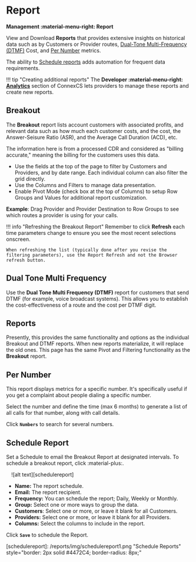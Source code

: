 # Report

**Management :material-menu-right: Report**

View and Download **Reports** that provides extensive insights on historical data such as by Customers or Provider routes, [Dual-Tone Multi-Frequency (DTMF)](https://docs.connexcs.com/report/#dual-tone-multi-frequency) Cost, and [Per Number](https://docs.connexcs.com/report/#per-number) metrics.

The ability to [Schedule reports](https://docs.connexcs.com/report/#schedule-report) adds automation for frequent data requirements.  

!!! tip "Creating additional reports"
    The **Developer :material-menu-right: [Analytics](https://docs.connexcs.com/developers/analytics/)** section of ConnexCS lets providers to manage these reports and create new reports.

## Breakout

The **Breakout** report lists account customers with associated profits, and relevant data such as how much each customer costs, and the cost, the Answer-Seisure Ratio (ASR), and the Average Call Duration (ACD), etc.

The information here is from a processed CDR and considered as "billing accurate," meaning the billing for the customers uses this data.

+ Use the fields at the top of the page to filter by Customers and Providers, and by date range. Each individual column can also filter the grid directly.
+ Use the Columns and Filters to manage data presentation.
+ Enable Pivot Mode (check box at the top of Columns) to setup Row Groups and Values for additional report customization.

**Example**: Drag Provider and Provider Destination to Row Groups to see which routes a provider is using for your calls.

!!! info "Refreshing the Breakout Report"
    Remember to click **Refresh** each time parameters change to ensure you see the most recent selections onscreen.

    When refreshing the list (typically done after you revise the filtering parameters), use the Report Refresh and not the Browser refresh button.

## Dual Tone Multi Frequency

Use the **Dual Tone Multi Frequency (DTMF)** report for customers that send DTMF (for example, voice broadcast systems). This allows you to establish the cost-effectiveness of a route and the cost per DTMF digit.

## Reports

Presently, this provides the same functionality and options as the individual Breakout and DTMF reports. When new reports materialize, it will replace the old ones. This page has the same Pivot and Filtering functionality as the **Breakout** report.

## Per Number

This report displays metrics for a specific number. It's specifically useful if you get a complaint about people dialing a specific number.

Select the number and define the time (max 6 months) to generate a list of all calls for that number, along with call details.

Click **`Numbers`** to search for several numbers.

## Schedule Report

Set a Schedule to email the Breakout Report at designated intervals. To schedule a breakout report, click :material-plus:.

&emsp;![alt text][schedulereport]

+ **Name:** The report schedule.
+ **Email:** The report recipient.
+ **Frequency:** You can schedule the report; Daily, Weekly or Monthly.
+ **Group:** Select one or more ways to group the data.
+ **Customers**: Select one or more, or leave it blank for all Customers.
+ **Providers:** Select one or more, or leave it blank for all Providers.
+ **Columns:** Select the columns to include in the report.

Click **`Save`** to schedule the Report.

[schedulereport]: /reports/img/schedulereport1.png "Schedule Reports" style="border: 2px solid #4472C4; border-radius: 8px;"
